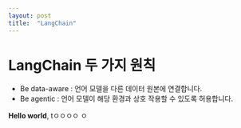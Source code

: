 ```yaml
---
layout: post
title:  "LangChain"
---
```


# LangChain 두 가지 원칙
* Be data-aware : 언어 모델을 다른 데이터 원본에 연결합니다.
* Be agentic : 언어 모델이 해당 환경과 상호 작용할 수 있도록 허용합니다.


**Hello world**, tㅇㅇㅇㅇ
ㅇ
